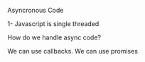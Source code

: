 



Asyncronous Code


1- Javascript is single threaded



How do we handle async code?

We can use callbacks.
We can use promises

